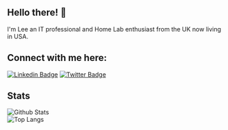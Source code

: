 ## Hello there! 👋
I'm Lee an IT professional and Home Lab enthusiast from the UK now living in USA.<br>

## Connect with me here:
[![Linkedin Badge](https://img.shields.io/badge/-LeeWoodhouse-blue?style=flat-square&logo=Linkedin&logoColor=white&link=https://www.linkedin.com/in/lee-woodhouse-58056118b/)](https://www.linkedin.com/in/lee-woodhouse-58056118b/)
[![Twitter Badge](https://img.shields.io/badge/-Follow-blue?style=social&logo=Twitter&link=https://twitter.com/intent/follow?screen_name=babswoodhouse/)](https://twitter.com/intent/follow?screen_name=babswoodhouse/)


## Stats

![Github Stats](https://github-readme-stats.vercel.app/api?username=lpwoodhouse&count_private=true&show_icons=true&include_all_commits=true&theme=radical)<br>
![Top Langs](https://github-readme-stats.vercel.app/api/top-langs/?username=lpwoodhouse&hide=TeX&layout=compact&theme=radical)
